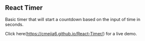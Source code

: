 ## React Timer

Basic timer that will start a countdown based on the input of time in seconds.

Click here(https://cmejia6.github.io/React-Timer/) for a live demo.